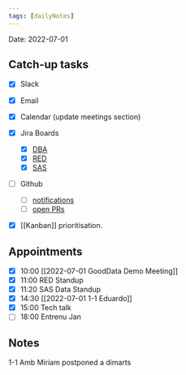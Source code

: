 ```yaml
---
tags: [dailyNotes]
---
```

 
Date: 2022-07-01

## Catch-up tasks

- [x] Slack
- [x] Email
- [x] Calendar (update meetings section)
- [x] Jira Boards
  - [x] [DBA](https://hybridtheory.atlassian.net/jira/software/c/projects/DBA/boards/90) 
  - [x] [RED](https://hybridtheory.atlassian.net/jira/software/c/projects/RED/boards/86)
  - [x] [SAS](https://hybridtheory.atlassian.net/jira/software/c/projects/SAS/boards/66)
- [ ] Github
  - [ ] [notifications](https://github.com/notifications?query=is%3Aunread)
  - [ ] [open PRs](https://github.com/pulls?q=is%3Aopen+is%3Apr+user%3Ahybridtheory+-label%3Adependencies+)
- [x] [[Kanban]] prioritisation.


## Appointments
- [x] 10:00 [[2022-07-01 GoodData Demo Meeting]]
- [x] 11:00 RED Standup
- [x] 11:20 SAS Data Standup
- [x] 14:30 [[2022-07-01 1-1 Eduardo]]
- [x] 15:00 Tech talk
- [ ] 18:00 Entrenu Jan
## Notes
1-1 Amb Míriam postponed a dimarts